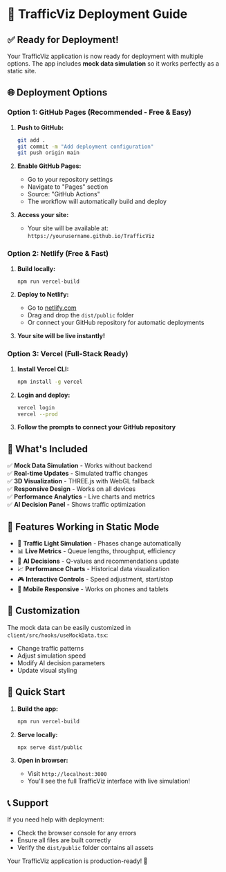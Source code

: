 # 🚀 TrafficViz Deployment Guide

## ✅ Ready for Deployment!

Your TrafficViz application is now ready for deployment with multiple options. The app includes **mock data simulation** so it works perfectly as a static site.

## 🌐 Deployment Options

### Option 1: GitHub Pages (Recommended - Free & Easy)

1. **Push to GitHub:**

   ```bash
   git add .
   git commit -m "Add deployment configuration"
   git push origin main
   ```

2. **Enable GitHub Pages:**

   - Go to your repository settings
   - Navigate to "Pages" section
   - Source: "GitHub Actions"
   - The workflow will automatically build and deploy

3. **Access your site:**
   - Your site will be available at: `https://yourusername.github.io/TrafficViz`

### Option 2: Netlify (Free & Fast)

1. **Build locally:**

   ```bash
   npm run vercel-build
   ```

2. **Deploy to Netlify:**

   - Go to [netlify.com](https://netlify.com)
   - Drag and drop the `dist/public` folder
   - Or connect your GitHub repository for automatic deployments

3. **Your site will be live instantly!**

### Option 3: Vercel (Full-Stack Ready)

1. **Install Vercel CLI:**

   ```bash
   npm install -g vercel
   ```

2. **Login and deploy:**

   ```bash
   vercel login
   vercel --prod
   ```

3. **Follow the prompts to connect your GitHub repository**

## 🎯 What's Included

✅ **Mock Data Simulation** - Works without backend  
✅ **Real-time Updates** - Simulated traffic changes  
✅ **3D Visualization** - THREE.js with WebGL fallback  
✅ **Responsive Design** - Works on all devices  
✅ **Performance Analytics** - Live charts and metrics  
✅ **AI Decision Panel** - Shows traffic optimization

## 📱 Features Working in Static Mode

- 🚦 **Traffic Light Simulation** - Phases change automatically
- 📊 **Live Metrics** - Queue lengths, throughput, efficiency
- 🤖 **AI Decisions** - Q-values and recommendations update
- 📈 **Performance Charts** - Historical data visualization
- 🎮 **Interactive Controls** - Speed adjustment, start/stop
- 📱 **Mobile Responsive** - Works on phones and tablets

## 🔧 Customization

The mock data can be easily customized in `client/src/hooks/useMockData.tsx`:

- Change traffic patterns
- Adjust simulation speed
- Modify AI decision parameters
- Update visual styling

## 🚀 Quick Start

1. **Build the app:**

   ```bash
   npm run vercel-build
   ```

2. **Serve locally:**

   ```bash
   npx serve dist/public
   ```

3. **Open in browser:**
   - Visit `http://localhost:3000`
   - You'll see the full TrafficViz interface with live simulation!

## 📞 Support

If you need help with deployment:

- Check the browser console for any errors
- Ensure all files are built correctly
- Verify the `dist/public` folder contains all assets

Your TrafficViz application is production-ready! 🎉
